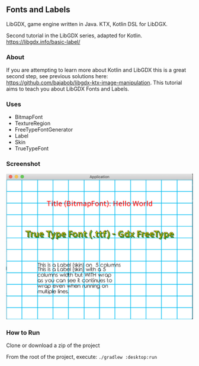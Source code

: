 ## Fonts and Labels 

LibGDX, game engine written in Java. KTX, Kotlin DSL for LibDGX. 

Second tutorial in the LibGDX series, adapted for Kotlin.
https://libgdx.info/basic-label/

### About

If you are attempting to learn more about Kotlin and LibGDX this is a great second step, see previous solutions here: https://github.com/bajabob/libgdx-ktx-image-manipulation. This tutorial aims to teach you about LibGDX Fonts and Labels. 

### Uses 
 
* BitmapFont
* TextureRegion
* FreeTypeFontGenerator
* Label
* Skin
* TrueTypeFont

### Screenshot

![screenshot of UI](_github/screenshot.png "Sample UI")

### How to Run

Clone or download a zip of the project

From the root of the project, execute: `./gradlew :desktop:run`